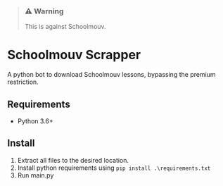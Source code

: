 > ### ⚠️ Warning
> This is against Schoolmouv.

# Schoolmouv Scrapper
A python bot to download Schoolmouv lessons, bypassing the premium restriction.

## Requirements
- Python 3.6+

## Install
1. Extract all files to the desired location.
2. Install python requirements using `pip install .\requirements.txt` 
3. Run main.py